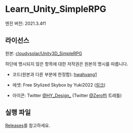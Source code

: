 # Learn_Unity_SimpleRPG

엔진 버전: 2021.3.4f1

## 라이선스

원본: [cloudysolar/Unity3D_SimpleRPG](https://github.com/cloudysolar/Unity3D_SimpleRPG)

하단에 명시되지 않은 항목에 대한 저작권은 원본의 명시를 따릅니다.

- 코드(원본과 다른 부분에 한정함): [hwahyang1](https://github.com/hwahyang1)

- 에셋: Free Stylized Skybox by Yuki2022 ([링크](https://assetstore.unity.com/packages/2d/textures-materials/sky/free-stylized-skybox-212257))

- 아이콘: Twitter [@HY\_Design\_](https://twitter.com/HY_Design_) (Twitter [@Zeroffi](https://twitter.com/Zeroffi) 트레틀)

## 실행 파일

[Releases](https://github.com/hwahyang1/Learn_Unity_SimpleRPG/releases)를 참고하세요.